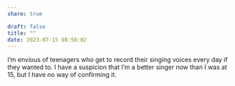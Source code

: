 ```yaml
---
share: true

draft: false
title: ""
date: 2023-07-15 08:58:02
---
```


I’m envious of teenagers who get to record their singing voices every day if they wanted to. I have a suspicion that I’m a better singer now than I was at 15, but I have no way of confirming it.
